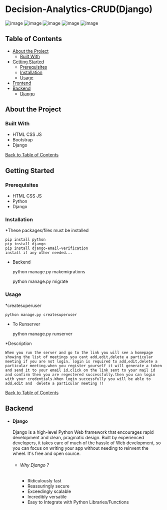 # Decision-Analytics-CRUD(Django)

![image](https://user-images.githubusercontent.com/78681606/149754525-0c0e3624-821a-4e59-9966-7ac29a0803b5.png)
![image](https://user-images.githubusercontent.com/78681606/149754557-ccee5575-b448-41c5-9418-377e352a8ab4.png)
![image](https://user-images.githubusercontent.com/78681606/149754577-1d45b7e7-096b-42ab-aea0-9617cd2bfc43.png)
![image](https://user-images.githubusercontent.com/78681606/149754593-985c27b2-0758-4abd-a98c-5686461b25a8.png)
![image](https://user-images.githubusercontent.com/78681606/149754605-d2a9bdb9-f57a-4d71-8143-c2c92bdedee8.png)

## Table of Contents

* [About the Project](#about-the-project)
  * [Built With](#built-with)
* [Getting Started](#getting-started)
  * [Prerequisites](#prerequisites)
  * [Installation](#installation)
  * [Usage](#usage)
* [Frontend](#frontend)
* [Backend](#backend)
    * [Django](#django)



## About the Project
 
### Built With
*   HTML CSS JS
*   Bootstrap
*   Django


[Back to Table of Contents](#table-of-contents)

## Getting Started
### Prerequisites

* HTML CSS JS
* Python
* Django


### Installation
*These packages/files must be installed


    pip install python
    pip install django
    pip install django-email-verification 
    install if any other needed...

* Backend
    
    
    python manage.py makemigrations
    
    python manage.py migrate
    

### Usage

*createsuperuser

    python manage.py createsuperuser
    
    
  
* To Runserver

     
    python manage.py runserver
    
*Description


    When you run the server and go to the link you will see a homepage showing the list of meetings you cant add,edit,delete a particular meeting if you are not login. login is required to add,edit,delete a particular meeting.when you register yourself it will generate a token and send it to your email id,click on the link sent to your mail id and confirm then you are regestered successfully.then you can login with your credentials.When login successfully you will be able to add,edit and  delete a particular meeting !!  
    
[Back to Table of Contents](#table-of-contents)
## Backend

* #### Django 
    Django is a high-level Python Web framework that encourages rapid development and clean, pragmatic design. Built by experienced developers, it takes care of much of the hassle of Web development, so you can focus on writing your app without needing to reinvent the wheel. It's free and open source.
    
    * ###### Why Django ?
        *  Ridiculously fast
        *  Reassuringly secure
        *  Exceedingly scalable
        *  Incredibly versatile
        *  Easy to Integrate with Python Libraries/Functions
